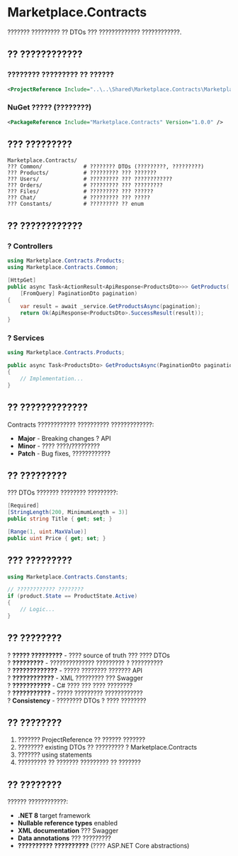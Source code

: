 # Marketplace.Contracts

??????? ????????? ?? DTOs ??? ????????????? ????????????.

## ?? ????????????

### ???????? ????????? ?? ??????
```xml
<ProjectReference Include="..\..\Shared\Marketplace.Contracts\Marketplace.Contracts.csproj" />
```

### NuGet ????? (????????)
```xml
<PackageReference Include="Marketplace.Contracts" Version="1.0.0" />
```

## ??? ?????????

```
Marketplace.Contracts/
??? Common/             # ???????? DTOs (?????????, ?????????)
??? Products/           # ????????? ??? ???????
??? Users/              # ????????? ??? ????????????  
??? Orders/             # ????????? ??? ?????????
??? Files/              # ????????? ??? ??????
??? Chat/               # ????????? ??? ?????
??? Constants/          # ????????? ?? enum
```

## ?? ????????????

### ? Controllers
```csharp
using Marketplace.Contracts.Products;
using Marketplace.Contracts.Common;

[HttpGet]
public async Task<ActionResult<ApiResponse<ProductsDto>>> GetProducts(
    [FromQuery] PaginationDto pagination)
{
    var result = await _service.GetProductsAsync(pagination);
    return Ok(ApiResponse<ProductsDto>.SuccessResult(result));
}
```

### ? Services
```csharp
using Marketplace.Contracts.Products;

public async Task<ProductsDto> GetProductsAsync(PaginationDto pagination)
{
    // Implementation...
}
```

## ?? ?????????????

Contracts ???????????? ?????????? ?????????????:
- **Major** - Breaking changes ? API
- **Minor** - ???? ????/?????????
- **Patch** - Bug fixes, ????????????

## ?? ?????????

??? DTOs ??????? ???????? ?????????:
```csharp
[Required]
[StringLength(200, MinimumLength = 3)]
public string Title { get; set; }

[Range(1, uint.MaxValue)]
public uint Price { get; set; }
```

## ??? ?????????

```csharp
using Marketplace.Contracts.Constants;

// ???????????? ????????
if (product.State == ProductState.Active)
{
    // Logic...
}
```

## ?? ????????

? **????? ?????????** - ???? source of truth ??? ???? DTOs  
? **?????????** - ?????????????? ????????? ? ??????????  
? **?????????????** - ????? ???????? ??????? API  
? **????????????** - XML ????????? ??? Swagger  
? **???????????** - C# ???? ??? ???? ????????  
? **???????????** - ????? ????????? ????????????  
? **Consistency** - ???????? DTOs ? ???? ????????  

## ?? ????????

1. ??????? ProjectReference ?? ?????? ???????
2. ???????? existing DTOs ?? ????????? ? Marketplace.Contracts
3. ??????? using statements
4. ????????? ?? ??????? ????????? ?? ???????

## ?? ????????

?????? ????????????:
- **.NET 8** target framework
- **Nullable reference types** enabled
- **XML documentation** ??? Swagger
- **Data annotations** ??? ?????????
- **?????????? ??????????** (???? ASP.NET Core abstractions)